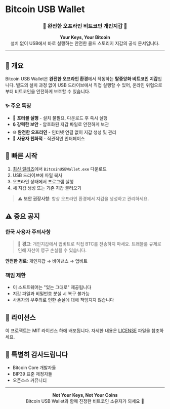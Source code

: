 # Bitcoin USB Wallet

<div align="center">
  <h3>🔐 완전한 오프라인 비트코인 개인지갑 🔐</h3>
  <p>
    <strong>Your Keys, Your Bitcoin</strong><br>
    설치 없이 USB에서 바로 실행하는 안전한 콜드 스토리지 지갑의 공식 문서입니다.
  </p>
</div>

---

## 📌 개요

Bitcoin USB Wallet은 **완전한 오프라인 환경**에서 작동하는 **탈중앙화 비트코인 지갑**입니다. 별도의 설치 과정 없이 USB 드라이브에서 직접 실행할 수 있어, 온라인 위협으로부터 비트코인을 안전하게 보호할 수 있습니다.

### ✨ 주요 특징

- 🚀 **포터블 실행** - 설치 불필요, 다운로드 후 즉시 실행
- 🔒 **강력한 보안** - 암호화된 지갑 파일로 안전하게 보관
- 🌐 **완전한 오프라인** - 인터넷 연결 없이 지갑 생성 및 관리
- 🎯 **사용자 친화적** - 직관적인 인터페이스

## 🚀 빠른 시작

1. [최신 릴리즈](https://github.com/hyunsungra/bitcoinusbwallet/releases)에서 `BitcoinUSBWallet.exe` 다운로드
2. USB 드라이브에 파일 복사
3. 오프라인 상태에서 프로그램 실행
4. 새 지갑 생성 또는 기존 지갑 불러오기

> ⚠️ **보안 권장사항**: 항상 오프라인 환경에서 지갑을 생성하고 관리하세요.

## ⚠️ 중요 공지

### 한국 사용자 주의사항
> 🚨 **경고**: 개인지갑에서 업비트로 직접 BTC를 전송하지 마세요. 트래블룰 규제로 인해 자산이 영구 손실될 수 있습니다.

**안전한 경로**: 개인지갑 → 바이낸스 → 업비트

### 책임 제한
- 이 소프트웨어는 "있는 그대로" 제공됩니다
- 지갑 파일과 비밀번호 분실 시 복구 불가능
- 사용자의 부주의로 인한 손실에 대해 책임지지 않습니다

## 📜 라이선스

이 프로젝트는 MIT 라이선스 하에 배포됩니다. 자세한 내용은 [LICENSE](LICENSE) 파일을 참조하세요.

## 🌟 특별히 감사드립니다

- Bitcoin Core 개발자들
- BIP39 표준 제정자들
- 오픈소스 커뮤니티

---

<div align="center">
  <strong>Not Your Keys, Not Your Coins</strong><br>
  Bitcoin USB Wallet과 함께 진정한 비트코인 소유자가 되세요 🚀
</div>